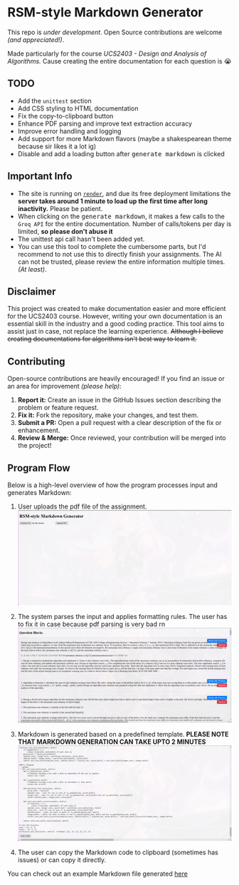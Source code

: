 # RSM-style Markdown Generator

This repo is *under development*. Open Source contributions are welcome *(and appreciated!)*.  

Made particularly for the course *UCS2403 - Design and Analysis of Algorithms.* Cause creating the entire documentation for each question is 😭  

## TODO
- Add the `unittest` section
- Add CSS styling to HTML documentation
- Fix the copy-to-clipboard button
- Enhance PDF parsing and improve text extraction accuracy
- Improve error handling and logging
- Add support for more Markdown flavors (maybe a shakespearean theme because sir likes it a lot ig)
- Disable and add a loading button after <kbd>generate markdown</kbd> is clicked

## Important Info
- The site is running on [`render`](https://render.com/), and due its free deployment limitations the **server takes around 1 minute to load up the first time after long inactivity.** Please be patient.
- When clicking on the <kbd>generate markdown</kbd>, it makes a few calls to the `Groq API` for the entire documentation. Number of calls/tokens per day is limited, **so please don't abuse it**
- The unittest api call hasn't been added yet.
- You can use this tool to complete the cumbersome parts, but I'd recommend to not use this to directly finish your assignments. The AI can not be trusted, please review the entire information multiple times. *(At least)*.


## Disclaimer
This project was created to make documentation easier and more efficient for the UCS2403 course. However, writing your own documentation is an essential skill in the industry and a good coding practice. This tool aims to assist just in case, not replace the learning experience. ~~Although I believe creating documentations for algorithms isn't best way to learn it.~~

## Contributing
Open-source contributions are heavily encouraged! If you find an issue or an area for improvement *(please help)*:

1. **Report it:** Create an issue in the GitHub Issues section describing the problem or feature request.
2. **Fix it:** Fork the repository, make your changes, and test them.
3. **Submit a PR:** Open a pull request with a clear description of the fix or enhancement.
4. **Review & Merge:** Once reviewed, your contribution will be merged into the project!

## Program Flow
Below is a high-level overview of how the program processes input and generates Markdown:

1. User uploads the pdf file of the assignment.  
![homepage](/imgs/homepage.png)

2. The system parses the input and applies formatting rules. The user has to fix it in case because pdf parsing is very bad rn  
![quesblocks](/imgs/quesblocks.png)

3. Markdown is generated based on a predefined template. **PLEASE NOTE THAT MARKDOWN GENERATION CAN TAKE UPTO 2 MINUTES**  
![generated md](/imgs/generatedMD.png)

4. The user can copy the Markdown code to clipboard (sometimes has issues) or can copy it directly.    

You can check out an example Markdown file generated [here](/sample_readme.md)